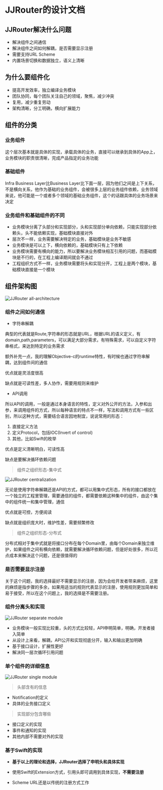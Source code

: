 # JJRouter的设计文档

## JJRouter解决什么问题

* 解决组件之间通信
* 解决组件之间如何解耦，是否需要显示注册
* 需要支持URL Scheme
* 内置场景切换和数据独立，语义上清晰

## 为什么要组件化

* 提高开发效率，独立编译业务模块
* 团队协同，每个团队关注自己的领域，聚焦，减少冲突
* 复用，减少重复劳动
* 架构清晰，分工明确，横向扩展能力

## 组件的分类

### 业务组件

这个层次基本就是具体的实现，承载具体的业务，直接可以继承到具体的App上，业务模块的职责很清晰，完成产品指定的业务功能

### 基础组件

Infra Business Layer比Business Layer比下面一层，因为他们之间是上下关系，不是横向关系，他作为基础的业务组件，会被很多上层的业务组件依赖，业务领域来说，他可能是一个或者多个领域的基础业务组件，这个的话跟具体的业务场景来决定

### 业务组件和基础组件的不同

- 业务模块分离了头部分和实现部分，头和实现部分单向依赖，只能实现部分依赖头，头不能依赖实现，基础模块直接对外
- 层次不一样，业务需要解决特定的业务，基础模块是业务不敏感
- 业务模块是可以上下，横向依赖的，基础模块只有上下依赖
- 业务模块需要有横向的能力，所以要解决业务模块相互引用的问题，而基础模块是不行的，在工程上编译期间就会不通过
- 工程组织方式不一样，业务模块需要将头和实现分开，工程上是两个模块，基础模块直接是一个模块

## 组件架构图

![JJRouter all-architecture](https://raw.githubusercontent.com/jezzmemo/JJRouter/master/images/all-architecture.png)

### 组件之间如何通信

* 字符串解耦

典型的代表就是Route,字符串的形态就是URL，根据URL的语义定义，有domain,path,parameters，可以满足大部分需求，有特殊需求，可以自定义字符串格式，来达到特定的业务需求

额外补充一点，我的理解Objective-c的runtime特性，有时候也通过字符串解耦，达到组件间的通信

优点就是灵活度很高

缺点就是可读性差，多人协作，需要用规则来维护

* API调用

所以API的调用，一般是通过本身语言的特性，定义对外公开的方法，入参和出参，来调用组件的方式，所以每种语言的特点不一样，写法和调用方式有一些区别，所以这种方式，需要结合语言因地制宜，说说常用的形态：

1. 直接定义方法
2. 定义Protocol，包括IOC(Invert of control)
3. 其他，比如Swift的枚举

优点是定义清晰明白，可读性高

缺点是要解决循环依赖问题

> 组件之组织形态-集中式

![JJRouter centralization](https://raw.githubusercontent.com/jezzmemo/JJRouter/master/images/centralization.png)

无论是使用字符串解耦还是API的方式，都可以用集中式形态，所有的接口都放在一个独立的工程里管理，需要通信的组件，都需要依赖这种集中的组件，由这个集中的组件统一和集中管理，通信

优点就是可控，方便阅读

缺点就是组织庞大时，维护性差，需要频繁修改

> 组件之组织形态-分布式

分布式相对于集中式就是将接口分布在每个Domain里，由每个Domain来独立维护，如果组件之间有横向依赖，就需要解决循环依赖问题，但是好处很多，所以花点成本来解决这个问题，还是很值得的

### 是否需要显示注册

关于这个问题，我的选择最好不需要显示的注册，因为会给开发者带来麻烦，这里的麻烦是指步骤的多余，如果用适当的规则代表显示的注册，使用规则更加简单和易于接受，所以在这个问题上，我的选择是不需要注册。

### 组件分离头和实现

![JJRouter separate module](https://raw.githubusercontent.com/jezzmemo/JJRouter/master/images/separate-module.png)

* 业务模块一般实现比较重，头的方式比较轻，API申明简单，明确，开发者接入简单
* 从设计上来看，解耦，API公开和实现彻底分开，输入和输出更加明确
* 基于接口设计，扩展性更好
* 解决同一层次循环引用问题

### 单个组件的详细信息

![JJRouter single module](https://raw.githubusercontent.com/jezzmemo/JJRouter/master/images/single-module.png)

> 头部含有的信息

* Notification的定义
* 具体的业务接口定义

> 实现部分包含哪些

* 接口定义的实现
* 事件和通知的实现
* 其他内部不需要对外的实现

### 基于Swift的实现

* __基于以上的理论和选择，JJRouter选择了申明头和具体实现__

* 使用Swift的Extension方式，引用头即可调用到具体实现，__不需要注册__

* Scheme URL还是以传统的注册方式工作
